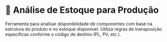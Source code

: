 # 📘 Análise de Estoque para Produção
Ferramenta para analisar disponibilidade de componentes com base na estrutura do produto e no estoque disponível. Utiliza regras de transposição específicas conforme o código de destino (PL, PV, etc.).
